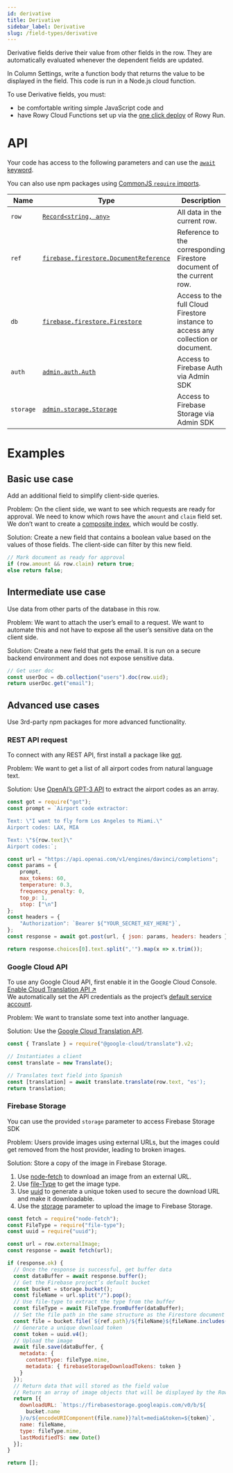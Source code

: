 ```yaml
---
id: derivative
title: Derivative
sidebar_label: Derivative
slug: /field-types/derivative
---
```


Derivative fields derive their value from other fields in the row. They are automatically evaluated whenever the dependent fields are updated.

In Column Settings, write a function body that returns the value to be displayed in the field. This code is run in a Node.js cloud function.

To use Derivative fields, you must:
- be comfortable writing simple JavaScript code and
- have Rowy Cloud Functions set up via the [one click deploy](rowy.app/deploy) of Rowy Run.

# API

Your code has access to the following parameters and can use the [`await` keyword](https://developer.mozilla.org/en-US/docs/Web/JavaScript/Reference/Operators/await).

You can also use npm packages using [CommonJS `require` imports](https://nodejs.org/en/knowledge/getting-started/what-is-require/).

| Name      | Type                                                                                                                           | Description                                                                       |
| --------- | ------------------------------------------------------------------------------------------------------------------------------ | --------------------------------------------------------------------------------- |
| `row`     | [`Record<string, any>`](https://www.typescriptlang.org/docs/handbook/utility-types.html#recordkeystype)                        | All data in the current row.                                                      |
| `ref`     | [`firebase.firestore.DocumentReference`](https://firebase.google.com/docs/reference/node/firebase.firestore.DocumentReference) | Reference to the corresponding Firestore document of the current row.             |
| `db`      | [`firebase.firestore.Firestore`](https://firebase.google.com/docs/reference/node/firebase.firestore.Firestore)                 | Access to the full Cloud Firestore instance to access any collection or document. |
| `auth`    | [`admin.auth.Auth`](https://firebase.google.com/docs/reference/admin/node/admin.auth.Auth-1)                                   | Access to Firebase Auth via Admin SDK                                             |
| `storage` | [`admin.storage.Storage`](https://firebase.google.com/docs/reference/admin/node/admin.storage.Storage-1)                       | Access to Firebase Storage via Admin SDK                                          |


# Examples

## Basic use case

Add an additional field to simplify client-side queries.

Problem: On the client side, we want to see which requests are ready for approval. We need to know which rows have the `amount` and `claim` field set. We don’t want to create a [composite index](https://firebase.google.com/docs/firestore/query-data/index-overview#composite_indexes), which would be costly.

Solution: Create a new field that contains a boolean value based on the values of those fields. The client-side can filter by this new field.

```js
// Mark document as ready for approval
if (row.amount && row.claim) return true;
else return false;
```


## Intermediate use case

Use data from other parts of the database in this row.

Problem: We want to attach the user’s email to a request. We want to automate this and not have to expose all the user’s sensitive data on the client side.

Solution: Create a new field that gets the email. It is run on a secure backend environment and does not expose sensitive data.

```js
// Get user doc
const userDoc = db.collection("users").doc(row.uid);
return userDoc.get("email");
```

## Advanced use cases

Use 3rd-party npm packages for more advanced functionality.

### REST API request 

To connect with any REST API, first install a package like [got](https://www.npmjs.com/package/got).

Problem: We want to get a list of all airport codes from natural language text.

Solution: Use [OpenAI’s GPT-3 API](https://openai.com/blog/openai-api/) to extract the airport codes as an array.

```js
const got = require("got");
const prompt = `Airport code extractor:

Text: \"I want to fly form Los Angeles to Miami.\"
Airport codes: LAX, MIA

Text: \"${row.text}\"
Airport codes:`;

const url = "https://api.openai.com/v1/engines/davinci/completions";
const params = {
    prompt,
    max_tokens: 60,
    temperature: 0.3,
    frequency_penalty: 0,
    top_p: 1,
    stop: ["\n"]
};
const headers = {
    "Authorization": `Bearer ${"YOUR_SECRET_KEY_HERE"}`,
};
const response = await got.post(url, { json: params, headers: headers }).json();

return response.choices[0].text.split(",'").map(x => x.trim());
```

### Google Cloud API

To use any Google Cloud API, first enable it in the Google Cloud Console. [Enable Cloud Translation API ↗](https://console.cloud.google.com/flows/enableapi?apiid=translate.googleapis.com)  
We automatically set the API credentials as the project’s [default service account](https://cloud.google.com/iam/docs/service-accounts#default).

Problem: We want to translate some text into another language.

Solution: Use the [Google Cloud Translation API](https://console.cloud.google.com/flows/enableapi?apiid=translate.googleapis.com).

```js
const { Translate } = require("@google-cloud/translate").v2;

// Instantiates a client 
const translate = new Translate();

// Translates text field into Spanish
const [translation] = await translate.translate(row.text, "es');
return translation;
```

### Firebase Storage

You can use the provided `storage` parameter to access Firebase Storage SDK

Problem: Users provide images using external URLs, but the images could get removed from the host provider, leading to broken images.

Solution: Store a copy of the image in Firebase Storage.
1. Use [node-fetch](https://www.npmjs.com/package/node-fetch) to download an image from an external URL.
2. Use [file-Type](https://www.npmjs.com/package/file-type) to get the image type.
3. Use [uuid](https://www.npmjs.com/package/uuid) to generate a unique token used to secure the download URL and make it downloadable.
4. Use the [storage](https://firebase.google.com/docs/reference/admin/node/admin.storage.Storage-1) parameter to upload the image to Firebase Storage.

```js
const fetch = require("node-fetch");
const FileType = require("file-type");
const uuid = require("uuid");

const url = row.externalImage;
const response = await fetch(url);

if (response.ok) {
  // Once the response is successful, get buffer data
  const dataBuffer = await response.buffer();
  // Get the Firebase project’s default bucket
  const bucket = storage.bucket();
  const fileName = url.split("/").pop();
  // Use file-type to extract the type from the buffer
  const fileType = await FileType.fromBuffer(dataBuffer);
  // Set the file path in the same structure as the Firestore document
  const file = bucket.file(`${ref.path}/${fileName}${fileName.includes(".") ? "": `.${fileType.ext}`}`);
  // Generate a unique download token
  const token = uuid.v4();
  // Upload the image
  await file.save(dataBuffer, {
    metadata: {
      contentType: fileType.mime,
      metadata: { firebaseStorageDownloadTokens: token }
    }
  });
  // Return data that will stored as the field value
  // Return an array of image objects that will be displayed by the Rowy UI
  return [{
    downloadURL: `https://firebasestorage.googleapis.com/v0/b/${
      bucket.name
    }/o/${encodeURIComponent(file.name)}?alt=media&token=${token}`,
    name: fileName,
    type: fileType.mime,
    lastModifiedTS: new Date()
  }];
}

return [];
```